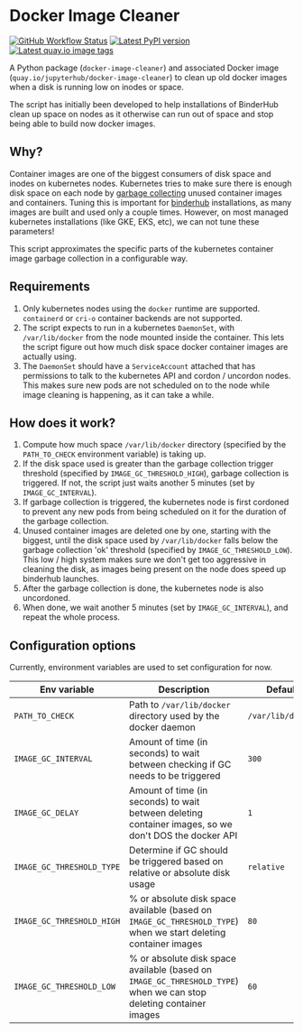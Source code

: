 # Docker Image Cleaner

[![GitHub Workflow Status](https://img.shields.io/github/workflow/status/jupyterhub/docker-image-cleaner/Publish?logo=github)](https://github.com/jupyterhub/docker-image-cleaner/actions)
[![Latest PyPI version](https://img.shields.io/pypi/v/docker-image-cleaner?logo=pypi)](https://pypi.python.org/pypi/docker-image-cleaner)
[![Latest quay.io image tags](https://img.shields.io/github/v/tag/jupyterhub/docker-image-cleaner?include_prereleases&label=quay.io)](https://quay.io/repository/jupyterhub/docker-image-cleaner?tab=tags)

A Python package (`docker-image-cleaner`) and associated Docker image
(`quay.io/jupyterhub/docker-image-cleaner`) to clean up old docker images when a
disk is running low on inodes or space.

The script has initially been developed to help installations of BinderHub clean
up space on nodes as it otherwise can run out of space and stop being able to
build now docker images.

## Why?

Container images are one of the biggest consumers of disk space
and inodes on kubernetes nodes. Kubernetes tries to make sure there is enough
disk space on each node by [garbage
collecting](https://kubernetes.io/docs/concepts/architecture/garbage-collection/#containers-images)
unused container images and containers. Tuning this is important
for [binderhub](https://github.com/jupyterhub/binderhub/) installations,
as many images are built and used only a couple times. However, on
most managed kubernetes installations (like GKE, EKS, etc), we can not
tune these parameters!

This script approximates the specific parts of the kubernetes container image
garbage collection in a configurable way.

## Requirements

1. Only kubernetes nodes using the `docker` runtime are supported.
   `containerd` or `cri-o` container backends are not supported.
2. The script expects to run in a kubernetes `DaemonSet`, with `/var/lib/docker`
   from the node mounted inside the container. This lets the script figure
   out how much disk space docker container images are actually using.
3. The `DaemonSet` should have a `ServiceAccount` attached that has permissions
   to talk to the kubernetes API and cordon / uncordon nodes. This makes sure
   new pods are not scheduled on to the node while image cleaning is happening,
   as it can take a while.

## How does it work?

1. Compute how much space `/var/lib/docker` directory (specified by the
   `PATH_TO_CHECK` environment variable) is taking up.
2. If the disk space used is greater than the garbage collection trigger threshold
   (specified by `IMAGE_GC_THRESHOLD_HIGH`), garbage collection is triggered.
   If not, the script just waits another 5 minutes (set by `IMAGE_GC_INTERVAL`).
3. If garbage collection is triggered, the kubernetes node is first cordoned
   to prevent any new pods from being scheduled on it for the duration of the
   garbage collection.
4. Unused container images are deleted one by one, starting with the biggest,
   until the disk space used by `/var/lib/docker` falls below the garbage collection
   'ok' threshold (specified by `IMAGE_GC_THRESHOLD_LOW`). This low / high system
   makes sure we don't get too aggressive in cleaning the disk, as images being
   present on the node does speed up binderhub launches.
5. After the garbage collection is done, the kubernetes node is also uncordoned.
6. When done, we wait another 5 minutes (set by `IMAGE_GC_INTERVAL`), and repeat
   the whole process.

## Configuration options

Currently, environment variables are used to set configuration for now.

| Env variable              | Description                                                                                                        | Default           |
| ------------------------- | ------------------------------------------------------------------------------------------------------------------ | ----------------- |
| `PATH_TO_CHECK`           | Path to `/var/lib/docker` directory used by the docker daemon                                                      | `/var/lib/docker` |
| `IMAGE_GC_INTERVAL`       | Amount of time (in seconds) to wait between checking if GC needs to be triggered                                   | `300`             |
| `IMAGE_GC_DELAY`          | Amount of time (in seconds) to wait between deleting container images, so we don't DOS the docker API              | `1`               |
| `IMAGE_GC_THRESHOLD_TYPE` | Determine if GC should be triggered based on relative or absolute disk usage                                       | `relative`        |
| `IMAGE_GC_THRESHOLD_HIGH` | % or absolute disk space available (based on `IMAGE_GC_THRESHOLD_TYPE`) when we start deleting container images    | `80`              |
| `IMAGE_GC_THRESHOLD_LOW`  | % or absolute disk space available (based on `IMAGE_GC_THRESHOLD_TYPE`) when we can stop deleting container images | `60`              |
